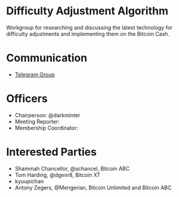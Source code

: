 # Difficulty Adjustment Algorithm

Workgroup for researching and discussing the latest technology for difficulty
adjustments and implementing them on the Bitcoin Cash.

# Communication

* [Telegram Group](https://t.me/joinchat/HCYr506_9oNIjmWgXh_kyA)

# Officers

 * Chairperson: @darkminter
 * Meeting Reporter:
 * Membership Coordinator:

# Interested Parties

- Shammah Chancellor, @schancel, Bitcoin ABC
- Tom Harding, @dgenr8, Bitcoin XT
- kyuupichan
- Antony Zegers, @Mengerian, Bitcoin Unlimited and Bitcoin ABC
